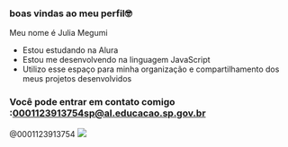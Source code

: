 ### **boas vindas** ao meu perfil🤓

Meu nome é Julia Megumi

- Estou estudando na Alura
- Estou me desenvolvendo na linguagem JavaScript
- Utilizo esse espaço para minha organização e compartilhamento dos meus projetos desenvolvidos

### Você pode entrar em contato comigo :0001123913754sp@al.educacao.sp.gov.br
@0001123913754
![](https://media1.tenor.com/m/WGua5ZA-hX0AAAAd/classic-sonic-dancing-sonic-the-hedgehog.gif)
